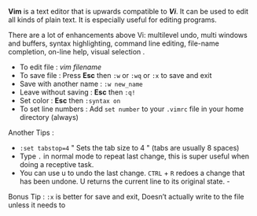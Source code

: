 **Vim** is a text editor that is upwards compatible to ***Vi***. It can be used to edit all kinds of plain text. It is especially useful for editing programs.

There are a lot of enhancements above Vi: multilevel undo, multi windows and buffers, syntax highlighting, command line editing, file-name completion, on-line help, visual selection .

* To edit file : *vim filename*
* To save file : Press **Esc** then `:w` or `:wq` or `:x` to save and exit
* Save with another name : `:w new_name`
* Leave without saving : **Esc** then  `:q!`
* Set color : **Esc** then  `:syntax on`
* To set line numbers : Add `set number` to your `.vimrc` file in your home directory (always)

Another Tips :

* `:set tabstop=4` " Sets the tab size to 4 " (tabs are usually 8 spaces)
* Type `.` in normal mode to repeat last change, this is super useful when doing a receptive task.
* You can use u to undo the last change. `CTRL` + `R`  redoes a change that has been undone. U returns the current line to its original state. -

Bonus Tip :
`:x` is better for save and exit, Doesn’t actually write to the file unless it needs to